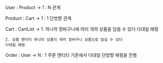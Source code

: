 User :  Product -> 1 : N 관계 

Product :  Cart -> 1 : 1 단방향 관계 

Cart : CartList -> 1. 하나의 장바구니에 여러 개의 상품을 담을 수 있다
    다대일 매핑

    2. 상품 엔티티 하나의 상품이 여러 장바구니 상품으로 담길 수 있다
    다대일 매핑

Order : User -> N : 1 주문 엔티티 기준에서 다대일 단방향 매핑을 진행 
